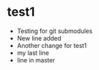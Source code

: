 # test1
* Testing for git submodules
* New line added
* Another change for test1
* my last line
* line in master
